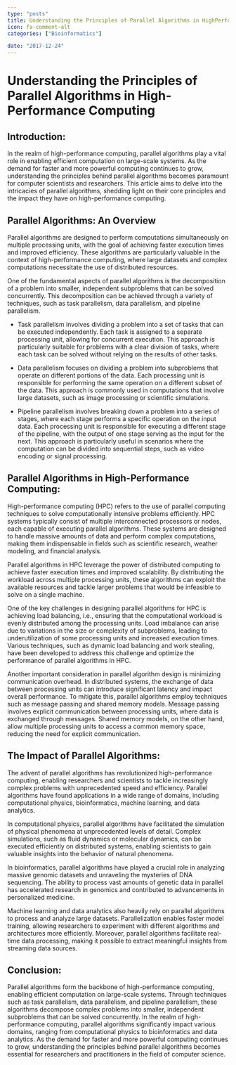 ```yaml
---
type: "posts"
title: Understanding the Principles of Parallel Algorithms in HighPerformance Computing
icon: fa-comment-alt
categories: ["Bioinformatics"]

date: "2017-12-24"
---
```




# Understanding the Principles of Parallel Algorithms in High-Performance Computing

## Introduction:
In the realm of high-performance computing, parallel algorithms play a vital role in enabling efficient computation on large-scale systems. As the demand for faster and more powerful computing continues to grow, understanding the principles behind parallel algorithms becomes paramount for computer scientists and researchers. This article aims to delve into the intricacies of parallel algorithms, shedding light on their core principles and the impact they have on high-performance computing.

## Parallel Algorithms: An Overview
Parallel algorithms are designed to perform computations simultaneously on multiple processing units, with the goal of achieving faster execution times and improved efficiency. These algorithms are particularly valuable in the context of high-performance computing, where large datasets and complex computations necessitate the use of distributed resources.

One of the fundamental aspects of parallel algorithms is the decomposition of a problem into smaller, independent subproblems that can be solved concurrently. This decomposition can be achieved through a variety of techniques, such as task parallelism, data parallelism, and pipeline parallelism.

- Task parallelism involves dividing a problem into a set of tasks that can be executed independently. Each task is assigned to a separate processing unit, allowing for concurrent execution. This approach is particularly suitable for problems with a clear division of tasks, where each task can be solved without relying on the results of other tasks.

- Data parallelism focuses on dividing a problem into subproblems that operate on different portions of the data. Each processing unit is responsible for performing the same operation on a different subset of the data. This approach is commonly used in computations that involve large datasets, such as image processing or scientific simulations.

- Pipeline parallelism involves breaking down a problem into a series of stages, where each stage performs a specific operation on the input data. Each processing unit is responsible for executing a different stage of the pipeline, with the output of one stage serving as the input for the next. This approach is particularly useful in scenarios where the computation can be divided into sequential steps, such as video encoding or signal processing.

## Parallel Algorithms in High-Performance Computing:
High-performance computing (HPC) refers to the use of parallel computing techniques to solve computationally intensive problems efficiently. HPC systems typically consist of multiple interconnected processors or nodes, each capable of executing parallel algorithms. These systems are designed to handle massive amounts of data and perform complex computations, making them indispensable in fields such as scientific research, weather modeling, and financial analysis.

Parallel algorithms in HPC leverage the power of distributed computing to achieve faster execution times and improved scalability. By distributing the workload across multiple processing units, these algorithms can exploit the available resources and tackle larger problems that would be infeasible to solve on a single machine.

One of the key challenges in designing parallel algorithms for HPC is achieving load balancing, i.e., ensuring that the computational workload is evenly distributed among the processing units. Load imbalance can arise due to variations in the size or complexity of subproblems, leading to underutilization of some processing units and increased execution times. Various techniques, such as dynamic load balancing and work stealing, have been developed to address this challenge and optimize the performance of parallel algorithms in HPC.

Another important consideration in parallel algorithm design is minimizing communication overhead. In distributed systems, the exchange of data between processing units can introduce significant latency and impact overall performance. To mitigate this, parallel algorithms employ techniques such as message passing and shared memory models. Message passing involves explicit communication between processing units, where data is exchanged through messages. Shared memory models, on the other hand, allow multiple processing units to access a common memory space, reducing the need for explicit communication.

## The Impact of Parallel Algorithms:
The advent of parallel algorithms has revolutionized high-performance computing, enabling researchers and scientists to tackle increasingly complex problems with unprecedented speed and efficiency. Parallel algorithms have found applications in a wide range of domains, including computational physics, bioinformatics, machine learning, and data analytics.

In computational physics, parallel algorithms have facilitated the simulation of physical phenomena at unprecedented levels of detail. Complex simulations, such as fluid dynamics or molecular dynamics, can be executed efficiently on distributed systems, enabling scientists to gain valuable insights into the behavior of natural phenomena.

In bioinformatics, parallel algorithms have played a crucial role in analyzing massive genomic datasets and unraveling the mysteries of DNA sequencing. The ability to process vast amounts of genetic data in parallel has accelerated research in genomics and contributed to advancements in personalized medicine.

Machine learning and data analytics also heavily rely on parallel algorithms to process and analyze large datasets. Parallelization enables faster model training, allowing researchers to experiment with different algorithms and architectures more efficiently. Moreover, parallel algorithms facilitate real-time data processing, making it possible to extract meaningful insights from streaming data sources.

## Conclusion:
Parallel algorithms form the backbone of high-performance computing, enabling efficient computation on large-scale systems. Through techniques such as task parallelism, data parallelism, and pipeline parallelism, these algorithms decompose complex problems into smaller, independent subproblems that can be solved concurrently. In the realm of high-performance computing, parallel algorithms significantly impact various domains, ranging from computational physics to bioinformatics and data analytics. As the demand for faster and more powerful computing continues to grow, understanding the principles behind parallel algorithms becomes essential for researchers and practitioners in the field of computer science.
